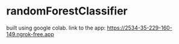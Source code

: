 # randomForestClassifier
built using google colab.
link to the app: https://2534-35-229-160-149.ngrok-free.app

